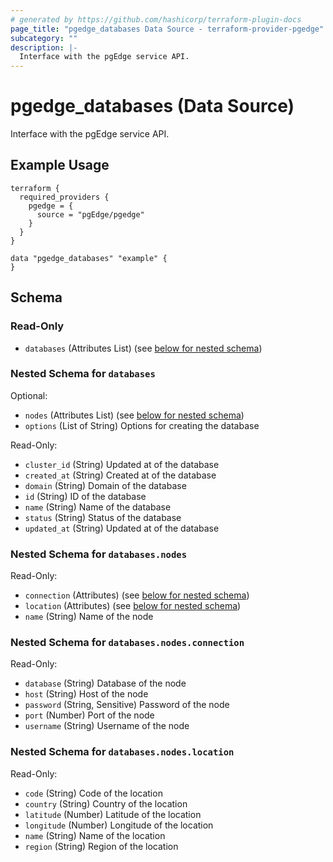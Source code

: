 ```yaml
---
# generated by https://github.com/hashicorp/terraform-plugin-docs
page_title: "pgedge_databases Data Source - terraform-provider-pgedge"
subcategory: ""
description: |-
  Interface with the pgEdge service API.
---
```


# pgedge_databases (Data Source)

Interface with the pgEdge service API.

## Example Usage

```hcl
terraform {
  required_providers {
    pgedge = {
      source = "pgEdge/pgedge"
    }
  }
}

data "pgedge_databases" "example" {
}
```

<!-- schema generated by tfplugindocs -->
## Schema

### Read-Only

- `databases` (Attributes List) (see [below for nested schema](#nestedatt--databases))

<a id="nestedatt--databases"></a>
### Nested Schema for `databases`

Optional:

- `nodes` (Attributes List) (see [below for nested schema](#nestedatt--databases--nodes))
- `options` (List of String) Options for creating the database

Read-Only:

- `cluster_id` (String) Updated at of the database
- `created_at` (String) Created at of the database
- `domain` (String) Domain of the database
- `id` (String) ID of the database
- `name` (String) Name of the database
- `status` (String) Status of the database
- `updated_at` (String) Updated at of the database

<a id="nestedatt--databases--nodes"></a>
### Nested Schema for `databases.nodes`

Read-Only:

- `connection` (Attributes) (see [below for nested schema](#nestedatt--databases--nodes--connection))
- `location` (Attributes) (see [below for nested schema](#nestedatt--databases--nodes--location))
- `name` (String) Name of the node

<a id="nestedatt--databases--nodes--connection"></a>
### Nested Schema for `databases.nodes.connection`

Read-Only:

- `database` (String) Database of the node
- `host` (String) Host of the node
- `password` (String, Sensitive) Password of the node
- `port` (Number) Port of the node
- `username` (String) Username of the node


<a id="nestedatt--databases--nodes--location"></a>
### Nested Schema for `databases.nodes.location`

Read-Only:

- `code` (String) Code of the location
- `country` (String) Country of the location
- `latitude` (Number) Latitude of the location
- `longitude` (Number) Longitude of the location
- `name` (String) Name of the location
- `region` (String) Region of the location
